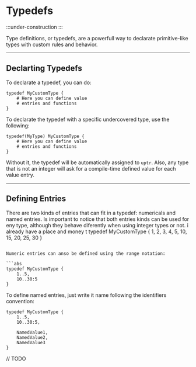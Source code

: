 # Typedefs

:::under-construction
:::

Type definitions, or typedefs, are a powerfull way to declarate primitive-like types
with custom rules and behavior.

---
## Declarting Typedefs

To declarate a typedef, you can do:
```abs
typedef MyCustomType {
    # Here you can define value
    # entries and functions
}
```

To declarate the typedef with a specific undercovered type, use the following:

```abs
typedef(MyType) MyCustomType {
    # Here you can define value
    # entries and functions
}
```

Without it, the typedef will be automatically assigned to `uptr`. Also, any type
that is not an integer will ask for a compile-time defined value for each value
entry.

---
## Defining Entries

There are two kinds of entries that can fit in a typedef: numericals and named entries.
Is important to notice that both entries kinds can be used for eny type, although they
behave diferently when using integer types or not.
i already have a place and money t
typedef MyCustomType {
    1, 2, 3, 4, 5,
    10, 15, 20, 25, 30
}
```

Numeric entries can anso be defined using the range notation:

```abs
typedef MyCustomType {
    1..5,
    10..30:5
}
```

To define named entries, just write it name following the identifiers convention:

```abs
typedef MyCustomType {
    1..5,
    10..30:5,

    NamedValue1,
    NamedValue2,
    NamedValue3
}
```

// TODO
